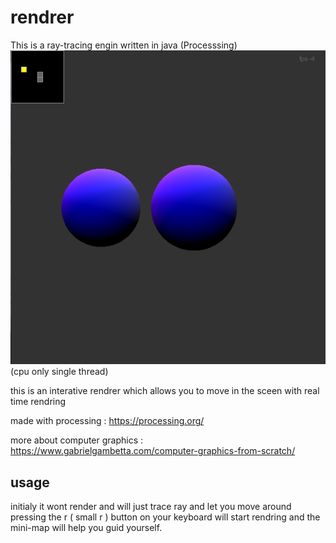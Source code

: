 # rendrer
This is a ray-tracing engin written in java (Processsing)
![gif of rendrer](images/with_minimap.png)(cpu only single thread)

this is an interative rendrer which allows you to move in the sceen with real time rendring

made with processing : https://processing.org/

more about computer graphics : https://www.gabrielgambetta.com/computer-graphics-from-scratch/

## usage 
 initialy it wont render and will just trace ray and let you move around pressing the r ( small r )
button on your keyboard will start rendring and the mini-map will help you guid yourself.
